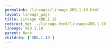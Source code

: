 ```yaml
---
permalink: /lineages/lineage_XBB.1.10.html
layout: lineage_page
title: Lineage XBB.1.10
redirect_to: ../lineage.html?lineage=XBB.1.10
lineage: XBB.1.10
parent: None
children: ['XBB.1.10']
---
```

